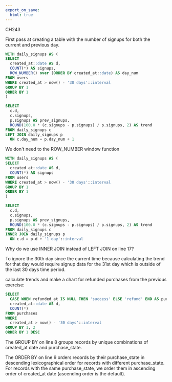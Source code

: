 ```yaml
---
export_on_save:
  html: true
---
```


CH243

First pass at creating a table with the number of signups for both the current and previous day.

```sql {.line-numbers highlight=[5, 18]}
WITH daily_signups AS (
SELECT
  created_at::date AS d,
  COUNT(*) AS signups,
  ROW_NUMBER() over (ORDER BY created_at::date) AS day_num
FROM users
WHERE created_at > now() - '30 days'::interval
GROUP BY 1
ORDER BY 1
)

SELECT 
  c.d,
  c.signups,
  p.signups AS prev_signups,
  ROUND(100.0 * (c.signups - p.signups) / p.signups, 2) AS trend
FROM daily_signups c
LEFT JOIN daily_signups p  
  ON c.day_num = p.day_num + 1
```

We don't need to the ROW_NUMBER window function

```sql {.line-numbers highlight=[17, 18]}
WITH daily_signups AS (
SELECT
  created_at::date AS d,
  COUNT(*) AS signups
FROM users
WHERE created_at > now() - '30 days'::interval
GROUP BY 1
ORDER BY 1
)

SELECT 
  c.d,
  c.signups,
  p.signups AS prev_signups,
  ROUND(100.0 * (c.signups - p.signups) / p.signups, 2) AS trend
FROM daily_signups c
INNER JOIN daily_signups p  
  ON c.d = p.d + '1 day'::interval
```

Why do we use INNER JOIN instead of LEFT JOIN on line 17?

To ignore the 30th day since the current time because calculating the trend for that day would require signup data for the 31st day which is outside of the last 30 days time period.


calculate trends and make a chart for refunded purchases from the previous exercise:

```sql {.line-numbers highlight=[8, 9]}
SELECT
  CASE WHEN refunded_at IS NULL THEN 'success' ELSE 'refund' END AS purchase_state,
  created_at::date AS d,
  COUNT(*)
FROM purchases
WHERE
  created_at > now() - '30 days'::interval
GROUP BY 1, 2
ORDER BY 1 DESC
```

The GROUP BY on line 8 groups records by unique combinations of created_at date and purchase_state.

The ORDER BY on line 9 orders records by their purchase_state in descending lexicographical order for records with different purchase_state. For records with the same purchase_state, we order them in ascending order of created_at date (ascending order is the default).

